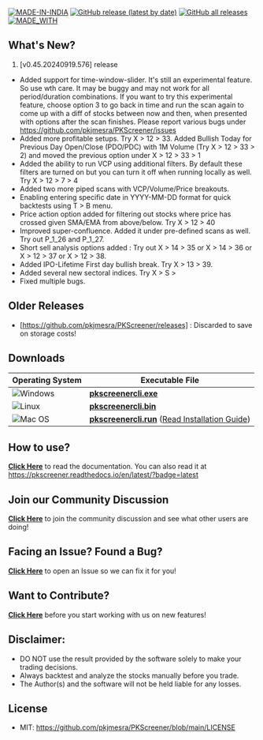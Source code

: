 [![MADE-IN-INDIA](https://img.shields.io/badge/MADE%20WITH%20%E2%9D%A4%20IN-INDIA-orange?style=for-the-badge)](https://en.wikipedia.org/wiki/India) [![GitHub release (latest by date)](https://img.shields.io/github/v/release/pkjmesra/PKScreener?style=for-the-badge)](#) [![GitHub all releases](https://img.shields.io/github/downloads/pkjmesra/PKScreener/total?color=Green&label=Downloads&style=for-the-badge)](#) [![MADE_WITH](https://img.shields.io/badge/BUILT%20USING-PYTHON-yellow?style=for-the-badge&logo=python&logoColor=yellow)](https://www.python.org/)

## What's New?
1. [v0.45.20240919.576] release
* Added support for time-window-slider. It's still an experimental feature. So use wth care. It may be buggy and may not work for all period/duration combinations. If you want to try this experimental feature, choose option 3 to go back in time and run the scan again to come up with a diff of stocks between now and then, when presented with options after the scan finishes. Please report various bugs under https://github.com/pkjmesra/PKScreener/issues
* Added more profitable setups. Try X > 12 > 33. Added Bullish Today for Previous Day Open/Close (PDO/PDC) with 1M Volume (Try X > 12 > 33 > 2) and moved the previous option under X > 12 > 33 > 1
* Added the ability to run VCP using additional filters. By default these filters are turned on but you can turn it off when running locally as well. Try X > 12 > 7 > 4
* Added two more piped scans with VCP/Volume/Price breakouts.
* Enabling entering specific date in YYYY-MM-DD format for quick backtests using T > B menu.
* Price action option added for filtering out stocks where price has crossed given SMA/EMA from above/below. Try X > 12 > 40
* Improved super-confluence. Added it under pre-defined scans as well. Try out P_1_26 and P_1_27.
* Short sell analysis options added : Try out X > 14 > 35 or X > 14 > 36 or X > 12 > 37 or X > 12 > 38.
* Added IPO-Lifetime First day bullish break. Try X > 13 > 39.
* Added several new sectoral indices. Try X > S >
* Fixed multiple bugs.

## Older Releases
* [https://github.com/pkjmesra/PKScreener/releases] : Discarded to save on storage costs!

## Downloads
| Operating System                                                                                         | Executable File                                                                                                                                                                                                               |
| -------------------------------------------------------------------------------------------------------- | ----------------------------------------------------------------------------------------------------------------------------------------------------------------------------------------------------------------------------- |
| ![Windows](https://img.shields.io/badge/Windows-0078D6?style=for-the-badge&logo=windows&logoColor=white) | **[pkscreenercli.exe](https://github.com/pkjmesra/PKScreener/releases/download/0.45.20240919.576/pkscreenercli.exe)**                                                                                                         |
| ![Linux](https://img.shields.io/badge/Linux-FCC624?style=for-the-badge&logo=linux&logoColor=black)       | **[pkscreenercli.bin](https://github.com/pkjmesra/PKScreener/releases/download/0.45.20240919.576/pkscreenercli.bin)**                                                                                                         |
| ![Mac OS](https://img.shields.io/badge/mac%20os-D3D3D3?style=for-the-badge&logo=apple&logoColor=000000)  | **[pkscreenercli.run](https://github.com/pkjmesra/PKScreener/releases/download/0.45.20240919.576/pkscreenercli.run)** ([Read Installation Guide](https://github.com/pkjmesra/PKScreener/blob/main/INSTALLATION.md#for-macos)) |

## How to use?

[**Click Here**](https://github.com/pkjmesra/PKScreener) to read the documentation. You can also read it at https://pkscreener.readthedocs.io/en/latest/?badge=latest

## Join our Community Discussion

[**Click Here**](https://github.com/pkjmesra/PKScreener/discussions) to join the community discussion and see what other users are doing!

## Facing an Issue? Found a Bug?

[**Click Here**](https://github.com/pkjmesra/PKScreener/issues/new/choose) to open an Issue so we can fix it for you!

## Want to Contribute?

[**Click Here**](https://github.com/pkjmesra/PKScreener/blob/main/CONTRIBUTING.md) before you start working with us on new features!

## Disclaimer:
* DO NOT use the result provided by the software solely to make your trading decisions.
* Always backtest and analyze the stocks manually before you trade.
* The Author(s) and the software will not be held liable for any losses.

## License
* MIT: https://github.com/pkjmesra/PKScreener/blob/main/LICENSE

